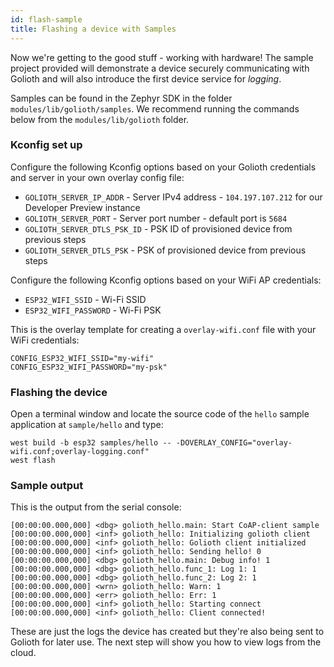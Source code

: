 ```yaml
---
id: flash-sample
title: Flashing a device with Samples
---
```


Now we're getting to the good stuff - working with hardware! The sample project provided will demonstrate a device securely communicating with Golioth and will also introduce the first device service for _logging_.

Samples can be found in the Zephyr SDK in the folder `modules/lib/golioth/samples`. We recommend running the commands below from the `modules/lib/golioth` folder.

### Kconfig set up

Configure the following Kconfig options based on your Golioth credentials and server in your own overlay config file:

- `GOLIOTH_SERVER_IP_ADDR` - Server IPv4 address - `104.197.107.212` for our Developer Preview instance
- `GOLIOTH_SERVER_PORT` - Server port number - default port is `5684`
- `GOLIOTH_SERVER_DTLS_PSK_ID` - PSK ID of provisioned device from previous steps
- `GOLIOTH_SERVER_DTLS_PSK` - PSK of provisioned device from previous steps

Configure the following Kconfig options based on your WiFi AP
credentials:

- `ESP32_WIFI_SSID` - Wi-Fi SSID
- `ESP32_WIFI_PASSWORD` - Wi-Fi PSK

This is the overlay template for creating a `overlay-wifi.conf` file with your WiFi credentials:

```{.console}
CONFIG_ESP32_WIFI_SSID="my-wifi"
CONFIG_ESP32_WIFI_PASSWORD="my-psk"
```

### Flashing the device

Open a terminal window and locate the source code of
the `hello` sample application at `sample/hello` and type:

```{.console}
west build -b esp32 samples/hello -- -DOVERLAY_CONFIG="overlay-wifi.conf;overlay-logging.conf"
west flash
```

### Sample output

This is the output from the serial console:

```
[00:00:00.000,000] <dbg> golioth_hello.main: Start CoAP-client sample
[00:00:00.000,000] <inf> golioth_hello: Initializing golioth client
[00:00:00.000,000] <inf> golioth_hello: Golioth client initialized
[00:00:00.000,000] <inf> golioth_hello: Sending hello! 0
[00:00:00.000,000] <dbg> golioth_hello.main: Debug info! 1
[00:00:00.000,000] <dbg> golioth_hello.func_1: Log 1: 1
[00:00:00.000,000] <dbg> golioth_hello.func_2: Log 2: 1
[00:00:00.000,000] <wrn> golioth_hello: Warn: 1
[00:00:00.000,000] <err> golioth_hello: Err: 1
[00:00:00.000,000] <inf> golioth_hello: Starting connect
[00:00:00.000,000] <inf> golioth_hello: Client connected!
```

These are just the logs the device has created but they're also being sent to Golioth for later use. The next step will show you how to view logs from the cloud.
